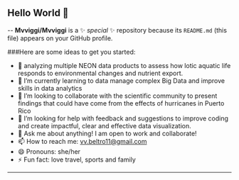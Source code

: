 ## Hello World 👋

--
**Mvviggi/Mvviggi** is a ✨ _special_ ✨ repository because its `README.md` (this file) appears on your GitHub profile.

###Here are some ideas to get you started:

* 🔭 analyzing multiple NEON data products to assess how lotic aquatic life responds to environmental changes and nutrient export.
* 🌱 I’m currently learning to data manage complex Big Data and improve skills in data analytics
* 👯 I’m looking to collaborate with the scientific community to present findings that could have come from the effects of hurricanes in Puerto Rico 
* 🤔 I’m looking for help with feedback and suggestions to improve coding and create impactful, clear and effective data visualization. 
* 💬 Ask me about anything! I am open to work and collaborate!
* 📫 How to reach me: vv.beltro11@gmail.com
* 😄 Pronouns: she/her
* ⚡ Fun fact: love travel, sports and family
---
